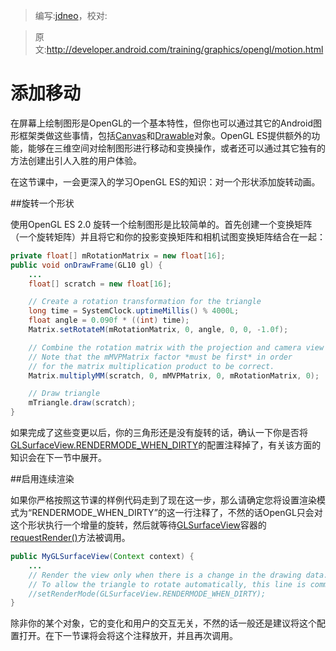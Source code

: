 > 编写:[jdneo](https://github.com/jdneo)，校对:

> 原文:<http://developer.android.com/training/graphics/opengl/motion.html>

# 添加移动

在屏幕上绘制图形是OpenGL的一个基本特性，但你也可以通过其它的Android图形框架类做这些事情，包括[Canvas](http://developer.android.com/reference/android/graphics/Canvas.html)和[Drawable](http://developer.android.com/reference/android/graphics/drawable/Drawable.html)对象。OpenGL ES提供额外的功能，能够在三维空间对绘制图形进行移动和变换操作，或者还可以通过其它独有的方法创建出引人入胜的用户体验。

在这节课中，一会更深入的学习OpenGL ES的知识：对一个形状添加旋转动画。

##旋转一个形状

使用OpenGL ES 2.0 旋转一个绘制图形是比较简单的。首先创建一个变换矩阵（一个旋转矩阵）并且将它和你的投影变换矩阵和相机试图变换矩阵结合在一起：

```java
private float[] mRotationMatrix = new float[16];
public void onDrawFrame(GL10 gl) {
    ...
    float[] scratch = new float[16];

    // Create a rotation transformation for the triangle
    long time = SystemClock.uptimeMillis() % 4000L;
    float angle = 0.090f * ((int) time);
    Matrix.setRotateM(mRotationMatrix, 0, angle, 0, 0, -1.0f);

    // Combine the rotation matrix with the projection and camera view
    // Note that the mMVPMatrix factor *must be first* in order
    // for the matrix multiplication product to be correct.
    Matrix.multiplyMM(scratch, 0, mMVPMatrix, 0, mRotationMatrix, 0);

    // Draw triangle
    mTriangle.draw(scratch);
}
```

如果完成了这些变更以后，你的三角形还是没有旋转的话，确认一下你是否将[GLSurfaceView.RENDERMODE_WHEN_DIRTY](http://developer.android.com/reference/android/opengl/GLSurfaceView.html#RENDERMODE_WHEN_DIRTY)的配置注释掉了，有关该方面的知识会在下一节中展开。

##启用连续渲染

如果你严格按照这节课的样例代码走到了现在这一步，那么请确定您将设置渲染模式为“RENDERMODE_WHEN_DIRTY”的这一行注释了，不然的话OpenGL只会对这个形状执行一个增量的旋转，然后就等待[GLSurfaceView](http://developer.android.com/reference/android/opengl/GLSurfaceView.html)容器的[requestRender()](http://developer.android.com/reference/android/opengl/GLSurfaceView.html#requestRender\(\))方法被调用。

```java
public MyGLSurfaceView(Context context) {
    ...
    // Render the view only when there is a change in the drawing data.
    // To allow the triangle to rotate automatically, this line is commented out:
    //setRenderMode(GLSurfaceView.RENDERMODE_WHEN_DIRTY);
}
```

除非你的某个对象，它的变化和用户的交互无关，不然的话一般还是建议将这个配置打开。在下一节课将会将这个注释放开，并且再次调用。
